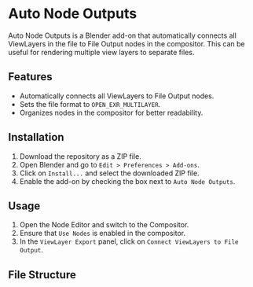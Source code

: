 # Auto Node Outputs

Auto Node Outputs is a Blender add-on that automatically connects all ViewLayers in the file to File Output nodes in the compositor. This can be useful for rendering multiple view layers to separate files.

## Features

- Automatically connects all ViewLayers to File Output nodes.
- Sets the file format to `OPEN_EXR_MULTILAYER`.
- Organizes nodes in the compositor for better readability.

## Installation

1. Download the repository as a ZIP file.
2. Open Blender and go to `Edit > Preferences > Add-ons`.
3. Click on `Install...` and select the downloaded ZIP file.
4. Enable the add-on by checking the box next to `Auto Node Outputs`.

## Usage

1. Open the Node Editor and switch to the Compositor.
2. Ensure that `Use Nodes` is enabled in the compositor.
3. In the `ViewLayer Export` panel, click on `Connect ViewLayers to File Output`.

## File Structure
